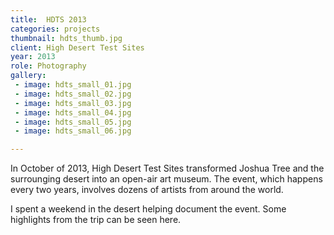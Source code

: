 ```yaml
---
title:  HDTS 2013
categories: projects
thumbnail: hdts_thumb.jpg
client: High Desert Test Sites
year: 2013
role: Photography
gallery:
 - image: hdts_small_01.jpg
 - image: hdts_small_02.jpg
 - image: hdts_small_03.jpg
 - image: hdts_small_04.jpg
 - image: hdts_small_05.jpg
 - image: hdts_small_06.jpg

---
```


In October of 2013, High Desert Test Sites transformed Joshua Tree and the surrounging desert into an open-air art museum. The event, which happens every two years, involves dozens of artists from around the world.

I spent a weekend in the desert helping document the event. Some highlights from the trip can be seen here.
